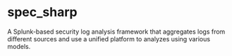 # spec_sharp
A Splunk-based security log analysis framework that aggregates logs from different sources and use a unified platform to analyzes using various models.

